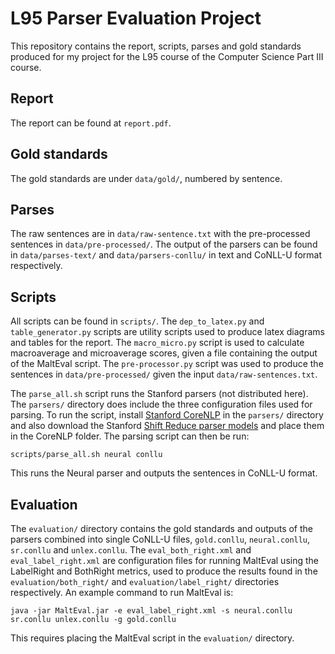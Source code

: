 # L95 Parser Evaluation Project

This repository contains the report, scripts, parses and gold standards produced for my project for the L95 course of the Computer Science Part III course. 

## Report

The report can be found at `report.pdf`.

## Gold standards

The gold standards are under `data/gold/`, numbered by sentence.

## Parses

The raw sentences are in `data/raw-sentence.txt` with the pre-processed sentences in `data/pre-processed/`. The output of the parsers can be found in `data/parses-text/` and `data/parsers-conllu/` in text and CoNLL-U format respectively. 

## Scripts

All scripts can be found in `scripts/`. The `dep_to_latex.py` and `table_generator.py` scripts are utility scripts used to produce latex diagrams and tables for the report. The `macro_micro.py` script is used to calculate macroaverage and microaverage scores, given a file containing the output of the MaltEval script. The `pre-processor.py` script was used to produce the sentences in `data/pre-processed/` given the input `data/raw-sentences.txt`. 

The `parse_all.sh` script runs the Stanford parsers (not distributed here). The `parsers/` directory does include the three configuration files used for parsing. To run the script, install [Stanford CoreNLP](https://github.com/stanfordnlp/CoreNLP) in the `parsers/` directory and also download the Stanford [Shift Reduce parser models](https://nlp.stanford.edu/software/srparser.html) and place them in the CoreNLP folder. The parsing script can then be run:

    scripts/parse_all.sh neural conllu

This runs the Neural parser and outputs the sentences in CoNLL-U format.

## Evaluation

The `evaluation/` directory contains the gold standards and outputs of the parsers combined into single CoNLL-U files, `gold.conllu`, `neural.conllu`, `sr.conllu` and `unlex.conllu`. The `eval_both_right.xml` and `eval_label_right.xml` are configuration files for running MaltEval using the LabelRight and BothRight metrics, used to produce the results found in the `evaluation/both_right/` and `evaluation/label_right/` directories respectively. An example command to run MaltEval is:

    java -jar MaltEval.jar -e eval_label_right.xml -s neural.conllu sr.conllu unlex.conllu -g gold.conllu
  
This requires placing the MaltEval script in the `evaluation/` directory.
